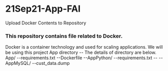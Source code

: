 # 21Sep21-App-FAI
Upload Docker Contents to Repository

### This repository contains file related to Docker. 
Docker is a container technology and used for scaling applications.
We will be using this project App directory --
The details of directory are below.
App/
  --requirements.txt
  --Dockerfile
  --AppPython/
    --requirements.txt
    --
  --AppMySQL/
    --cust_data.dump  		
